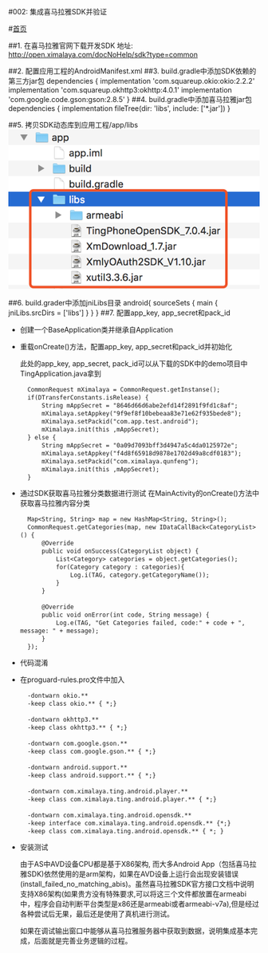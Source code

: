 #002: 集成喜马拉雅SDK并验证

#[首页](./../README.md)

##1. 在喜马拉雅官网下载开发SDK
	地址: http://open.ximalaya.com/docNoHelp/sdk?type=common

##2. 配置应用工程的AndroidManifest.xml
	<uses-permission android:name="android.permission.INTERNET" />
	<uses-permission android:name="android.permission.WRITE_EXTERNAL_STORAGE"/>
	<uses-permission android:name="android.permission.ACCESS_WIFI_STATE" />
	<uses-permission android:name="android.permission.ACCESS_NETWORK_STATE" />
	<uses-permission android:name="android.permission.CHANGE_NETWORK_STATE" />
##3. build.gradle中添加SDK依赖的第三方jar包
	dependencies {
	    implementation 'com.squareup.okio:okio:2.2.2'
	    implementation 'com.squareup.okhttp3:okhttp:4.0.1'
	    implementation 'com.google.code.gson:gson:2.8.5'
	}
##4. build.gradle中添加喜马拉雅jar包
	dependencies {
	    implementation fileTree(dir: 'libs', include: ['*.jar'])
	 }
 
##5. 拷贝SDK动态库到应用工程/app/libs
![依赖库](./pics/SDKDependencis.png)

##6. build.grader中添加jniLibs目录
	android{
		sourceSets {
	        main {
	            jniLibs.srcDirs = ['libs']
	        }
	    }
	}
##7. 配置app_key, app_secret和pack_id
* 创建一个BaseApplication类并继承自Application
* 重载onCreate()方法，配置app_key, app_secret和pack_id并初始化
  
  此处的app_key, app_secret, pack_id可以从下载的SDK中的demo项目中TingApplication.java拿到
  
		CommonRequest mXimalaya = CommonRequest.getInstanse();
	    if(DTransferConstants.isRelease) {
	        String mAppSecret = "8646d66d6abe2efd14f2891f9fd1c8af";
	        mXimalaya.setAppkey("9f9ef8f10bebeaa83e71e62f935bede8");
	        mXimalaya.setPackid("com.app.test.android");
	        mXimalaya.init(this ,mAppSecret);
	    } else {
	        String mAppSecret = "0a09d7093bff3d4947a5c4da0125972e";
	        mXimalaya.setAppkey("f4d8f65918d9878e1702d49a8cdf0183");
	        mXimalaya.setPackid("com.ximalaya.qunfeng");
	        mXimalaya.init(this ,mAppSecret);
	    }
* 通过SDK获取喜马拉雅分类数据进行测试
  在MainActivity的onCreate()方法中获取喜马拉雅内容分类
  
  		Map<String, String> map = new HashMap<String, String>();
        CommonRequest.getCategories(map, new IDataCallBack<CategoryList>() {
            @Override
            public void onSuccess(CategoryList object) {
                List<Category> categories = object.getCategories();
                for(Category category : categories){
                    Log.i(TAG, category.getCategoryName());
                }
            }

            @Override
            public void onError(int code, String message) {
                Log.e(TAG, "Get Categories failed, code:" + code + ", message: " + message);
            }
        });
* 代码混淆

* 在proguard-rules.pro文件中加入

		-dontwarn okio.**
		-keep class okio.** { *;}
		​
		-dontwarn okhttp3.**
		-keep class okhttp3.** { *;}
		​
		-dontwarn com.google.gson.**
		-keep class com.google.gson.** { *;}
		​
		-dontwarn android.support.**
		-keep class android.support.** { *;}
		​
		-dontwarn com.ximalaya.ting.android.player.**
		-keep class com.ximalaya.ting.android.player.** { *;}
		​
		-dontwarn com.ximalaya.ting.android.opensdk.**
		-keep interface com.ximalaya.ting.android.opensdk.** {*;}
		-keep class com.ximalaya.ting.android.opensdk.** { *; }
* 安装测试
  
  由于AS中AVD设备CPU都是基于X86架构, 而大多Android App（包括喜马拉雅SDK)依然使用的是arm架构，如果在AVD设备上运行会出现安装错误(install_failed_no_matching_abis)。虽然喜马拉雅SDK官方接口文档中说明支持X86架构(如果贵方没有特殊要求,可以将这三个文件都放置在armeabi中，程序会自动判断平台类型是x86还是armeabi或者armeabi-v7a),但是经过各种尝试后无果，最后还是使用了真机进行测试。
  
  如果在调试输出窗口中能够从喜马拉雅服务器中获取到数据，说明集成基本完成，后面就是完善业务逻辑的过程。

